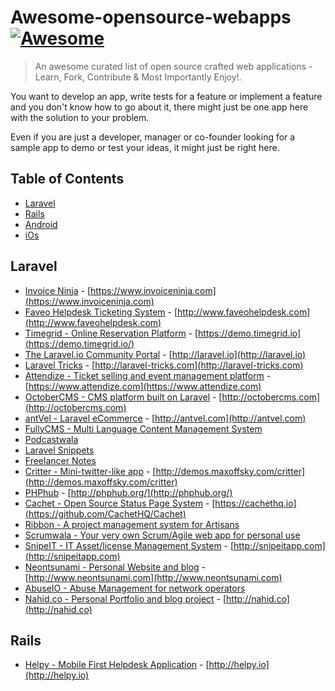 # Awesome-opensource-webapps [![Awesome](https://cdn.rawgit.com/sindresorhus/awesome/d7305f38d29fed78fa85652e3a63e154dd8e8829/media/badge.svg)](https://github.com/sindresorhus/awesome)

> An awesome curated list of open source crafted web applications - Learn, Fork, Contribute &amp; Most Importantly Enjoy!.

You want to develop an app, write tests for a feature or implement a feature and you don't know how to go about it, there might just be one app here with the solution to your problem.

Even if you are just a developer, manager or co-founder looking for a sample app to demo or test your ideas, it might just be right here.

## Table of Contents

- [Laravel](#laravel)
- [Rails](#rails)
- [Android](#android)
- [iOs](#iOs)


## Laravel
* [Invoice Ninja](https://github.com/invoiceninja/invoiceninja) - [https://www.invoiceninja.com](https://www.invoiceninja.com)
* [Faveo Helpdesk Ticketing System](https://github.com/ladybirdweb/faveo-helpdesk) - [http://www.faveohelpdesk.com](http://www.faveohelpdesk.com)
* [Timegrid - Online Reservation Platform](https://github.com/timegridio/timegrid) - [https://demo.timegrid.io](https://demo.timegrid.io/)
* [The Laravel.io Community Portal](https://github.com/laravelio/laravel.io) - [http://laravel.io](http://laravel.io)
* [Laravel Tricks](https://github.com/CodepadME/laravel-tricks) - [http://laravel-tricks.com](http://laravel-tricks.com)
* [Attendize -  Ticket selling and event management platform](https://github.com/Attendize/Attendize) - [https://www.attendize.com](https://www.attendize.com)
* [OctoberCMS - CMS platform built on Laravel](https://github.com/octobercms/october) - [http://octobercms.com](http://octobercms.com)
* [antVel - Laravel eCommerce](https://github.com/ant-vel/antVel) - [http://antvel.com](http://antvel.com)
* [FullyCMS - Multi Language Content Management System ](https://github.com/sseffa/fullycms)
* [Podcastwala](https://github.com/modestkdr/Podcastwala)
* [Laravel Snippets](https://github.com/basco-johnkevin/laravelsnippets)
* [Freelancer Notes](https://github.com/porimol/freelancer-notes)
* [Critter - Mini-twitter-like app](https://github.com/msurguy/critterapp) - [http://demos.maxoffsky.com/critter](http://demos.maxoffsky.com/critter)
* [PHPhub](https://github.com/summerblue/phphub) - [http://phphub.org/](http://phphub.org/)
* [Cachet - Open Source Status Page System](https://github.com/CachetHQ/Cachet) - [https://cachethq.io](https://github.com/CachetHQ/Cachet)
* [Ribbon -  A project management system for Artisans](https://github.com/canvasowl/ribbbon)
* [Scrumwala - Your very own Scrum/Agile web app for personal use](https://github.com/modestkdr/Scrumwala)
* [SnipeIT - IT Asset/license Management System](https://github.com/snipe/snipe-it) - [http://snipeitapp.com](http://snipeitapp.com)
* [Neontsunami - Personal Website and blog](https://github.com/dwightwatson/neontsunami) - [http://www.neontsunami.com](http://www.neontsunami.com)
* [AbuseIO - Abuse Management for network operators](https://github.com/AbuseIO/AbuseIO)
* [Nahid.co - Personal Portfolio and blog project](https://github.com/nahid/nahid.co) - [http://nahid.co](http://nahid.co)


## Rails
* [Helpy - Mobile First Helpdesk Application](https://github.com/helpyio/helpy) - [http://helpy.io](http://helpy.io)

